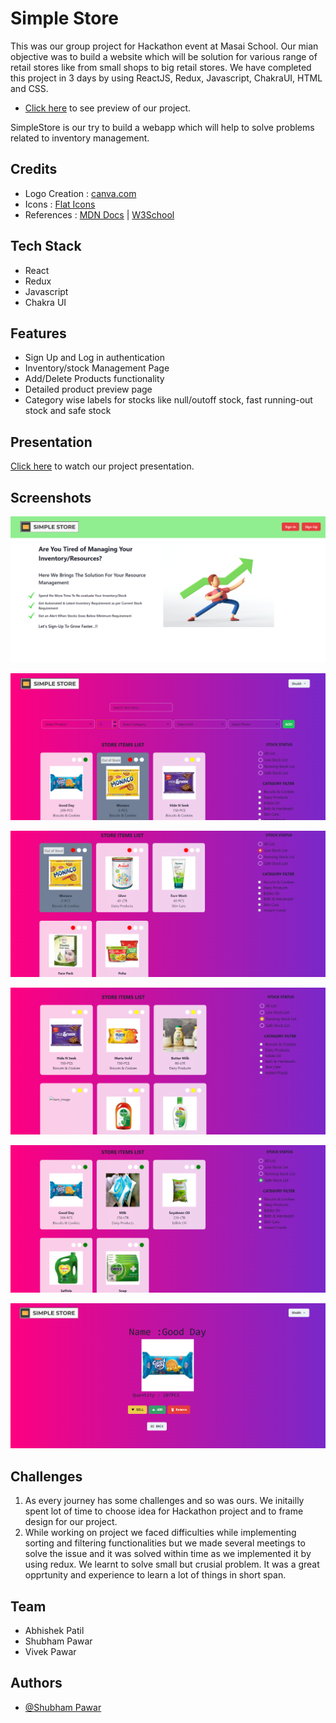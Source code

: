 # Simple Store

This was our group project for Hackathon event at Masai School.
Our mian objective was to build a website which will be solution for various range of retail stores like from small shops to big retail stores.
We have completed this project in 3 days by using ReactJS, Redux, Javascript, ChakraUI, HTML and CSS.

- [Click here](https://simple-store-project-hackathon.netlify.app/) to see preview of our project.

SimpleStore is our try to build a webapp which will help to solve problems related to inventory management.

## Credits

- Logo Creation : [canva.com](https://www.canva.com/)
- Icons : [Flat Icons](https://www.flaticon.com/)
- References : [MDN Docs](https://developer.mozilla.org/en-US/) | [W3School](https://www.w3schools.com/)

## Tech Stack

- React
- Redux
- Javascript
- Chakra UI

## Features

- Sign Up and Log in authentication
- Inventory/stock Management Page
- Add/Delete Products functionality
- Detailed product preview page
- Category wise labels for stocks like null/outoff stock, fast running-out stock and safe stock  

## Presentation

[Click here](https://drive.google.com/file/d/1AbGUtLfDQs4AH_JJ26GGklayAgDwhZUZ/view?usp=sharing) to watch our project presentation.

## Screenshots


![Screenshot from 2022-05-10 19-37-16.png](https://github.com/Shubh-Pawar007/SimpleStore/blob/main/Assets/AppSreenshots/SimpleStore1.png)


![Screenshot from 2022-05-10 19-37-24.png](https://github.com/Shubh-Pawar007/SimpleStore/blob/main/Assets/AppSreenshots/SimpleStore2.png)


![Screenshot from 2022-05-10 19-37-35.png](https://github.com/Shubh-Pawar007/SimpleStore/blob/main/Assets/AppSreenshots/SimpleStore3.png)

![Screenshot from 2022-05-10 19-37-50.png](https://github.com/Shubh-Pawar007/SimpleStore/blob/main/Assets/AppSreenshots/SimpleStore4.png)

![Screenshot from 2022-05-10 19-37-58.png](https://github.com/Shubh-Pawar007/SimpleStore/blob/main/Assets/AppSreenshots/SimpleStore5.png)

![Screenshot from 2022-05-10 19-38-32.png](https://github.com/Shubh-Pawar007/SimpleStore/blob/main/Assets/AppSreenshots/SimpleStore6.png)

## Challenges

1. As every journey has some challenges and so was ours. We initailly spent lot of time to choose idea for Hackathon project and to frame design for our project.
2. While working on project we faced difficulties while implementing sorting and filtering functionalities but we made several meetings to solve the issue and it was solved within time as we implemented it by using redux. We learnt to solve small but crusial problem. It was a great opprtunity and experience to learn a lot of things in short span. 

## Team

- Abhishek Patil
- Shubham Pawar
- Vivek Pawar

## Authors

- [@Shubham Pawar](https://github.com/Shubh-Pawar007)
